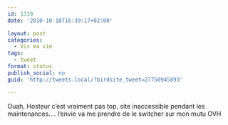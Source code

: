 ```yaml
---
id: 1319
date: '2010-10-18T16:39:17+02:00'

layout: post
categories:
  - Vis ma vie
tags:
  - tweet
format: status
publish_social: no
guid: 'http://tweets.local/?birdsite_tweet=27750945893'

---
```


Ouah, Hosteur c’est vraiment pas top, site inaccessible pendant les maintenances…. l’envie va me prendre de le switcher sur mon mutu OVH